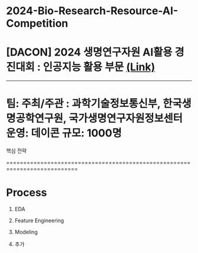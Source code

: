 # 2024-Bio-Research-Resource-AI-Competition
# [DACON] 2024 생명연구자원 AI활용 경진대회 : 인공지능 활용 부문   [(Link)](https://dacon.io/competitions/official/236355/overview/description)

---
팀:
주최/주관 : 과학기술정보통신부, 한국생명공학연구원, 국가생명연구자원정보센터
운영: 데이콘
규모: 1000명
===========================================================================


핵심 전략

===========================================================================
# Process
1. EDA

2. Feature Engineering

3. Modeling

4. 추가

